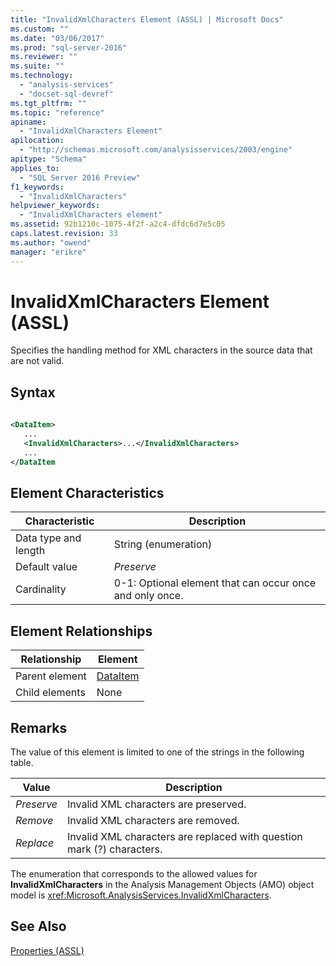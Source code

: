 ```yaml
---
title: "InvalidXmlCharacters Element (ASSL) | Microsoft Docs"
ms.custom: ""
ms.date: "03/06/2017"
ms.prod: "sql-server-2016"
ms.reviewer: ""
ms.suite: ""
ms.technology: 
  - "analysis-services"
  - "docset-sql-devref"
ms.tgt_pltfrm: ""
ms.topic: "reference"
apiname: 
  - "InvalidXmlCharacters Element"
apilocation: 
  - "http://schemas.microsoft.com/analysisservices/2003/engine"
apitype: "Schema"
applies_to: 
  - "SQL Server 2016 Preview"
f1_keywords: 
  - "InvalidXmlCharacters"
helpviewer_keywords: 
  - "InvalidXmlCharacters element"
ms.assetid: 92b1210c-1075-4f2f-a2c4-dfdc6d7e5c05
caps.latest.revision: 33
ms.author: "owend"
manager: "erikre"
---
```

# InvalidXmlCharacters Element (ASSL)
  Specifies the handling method for XML characters in the source data that are not valid.  
  
## Syntax  
  
```xml  
  
<DataItem>  
   ...  
   <InvalidXmlCharacters>...</InvalidXmlCharacters>  
   ...  
</DataItem  
```  
  
## Element Characteristics  
  
|Characteristic|Description|  
|--------------------|-----------------|  
|Data type and length|String (enumeration)|  
|Default value|*Preserve*|  
|Cardinality|0-1: Optional element that can occur once and only once.|  
  
## Element Relationships  
  
|Relationship|Element|  
|------------------|-------------|  
|Parent element|[DataItem](../../../analysis-services/scripting/data-type/dataitem-data-type-assl.md)|  
|Child elements|None|  
  
## Remarks  
 The value of this element is limited to one of the strings in the following table.  
  
|Value|Description|  
|-----------|-----------------|  
|*Preserve*|Invalid XML characters are preserved.|  
|*Remove*|Invalid XML characters are removed.|  
|*Replace*|Invalid XML characters are replaced with question mark (?) characters.|  
  
 The enumeration that corresponds to the allowed values for **InvalidXmlCharacters** in the Analysis Management Objects (AMO) object model is <xref:Microsoft.AnalysisServices.InvalidXmlCharacters>.  
  
## See Also  
 [Properties &#40;ASSL&#41;](../../../analysis-services/scripting/properties/properties-assl.md)  
  
  